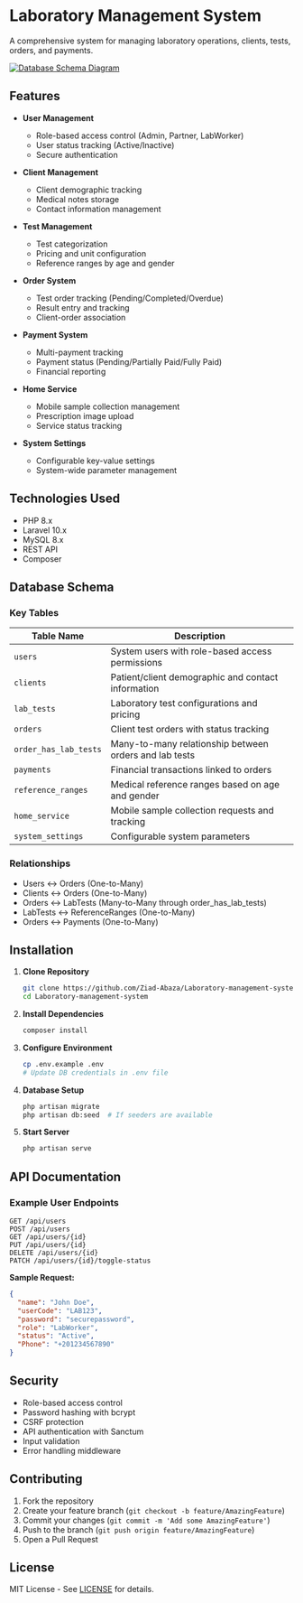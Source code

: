 
# Laboratory Management System

A comprehensive system for managing laboratory operations, clients, tests, orders, and payments.

[![Database Schema Diagram](https://via.placeholder.com/800x600.png?text=Database+Schema+Diagram)](https://github.com/Ziad-Abaza/Laboratory-management-system/blob/main/database/database-4.png)

## Features

- **User Management**
  - Role-based access control (Admin, Partner, LabWorker)
  - User status tracking (Active/Inactive)
  - Secure authentication

- **Client Management**
  - Client demographic tracking
  - Medical notes storage
  - Contact information management

- **Test Management**
  - Test categorization
  - Pricing and unit configuration
  - Reference ranges by age and gender

- **Order System**
  - Test order tracking (Pending/Completed/Overdue)
  - Result entry and tracking
  - Client-order association

- **Payment System**
  - Multi-payment tracking
  - Payment status (Pending/Partially Paid/Fully Paid)
  - Financial reporting

- **Home Service**
  - Mobile sample collection management
  - Prescription image upload
  - Service status tracking

- **System Settings**
  - Configurable key-value settings
  - System-wide parameter management

## Technologies Used

- PHP 8.x
- Laravel 10.x
- MySQL 8.x
- REST API
- Composer

## Database Schema

### Key Tables

| Table Name               | Description                                                                 |
|--------------------------|-----------------------------------------------------------------------------|
| `users`                  | System users with role-based access permissions                             |
| `clients`                | Patient/client demographic and contact information                          |
| `lab_tests`              | Laboratory test configurations and pricing                                  |
| `orders`                 | Client test orders with status tracking                                     |
| `order_has_lab_tests`    | Many-to-many relationship between orders and lab tests                      |
| `payments`               | Financial transactions linked to orders                                     |
| `reference_ranges`       | Medical reference ranges based on age and gender                            |
| `home_service`           | Mobile sample collection requests and tracking                              |
| `system_settings`        | Configurable system parameters                                              |

### Relationships
- Users ↔ Orders (One-to-Many)
- Clients ↔ Orders (One-to-Many)
- Orders ↔ LabTests (Many-to-Many through order_has_lab_tests)
- LabTests ↔ ReferenceRanges (One-to-Many)
- Orders ↔ Payments (One-to-Many)

## Installation

1. **Clone Repository**
   ```bash
   git clone https://github.com/Ziad-Abaza/Laboratory-management-system.git
   cd Laboratory-management-system
   ```

2. **Install Dependencies**
   ```bash
   composer install
   ```

3. **Configure Environment**
   ```bash
   cp .env.example .env
   # Update DB credentials in .env file
   ```

4. **Database Setup**
   ```bash
   php artisan migrate
   php artisan db:seed  # If seeders are available
   ```

5. **Start Server**
   ```bash
   php artisan serve
   ```

## API Documentation

### Example User Endpoints

```http
GET /api/users
POST /api/users
GET /api/users/{id}
PUT /api/users/{id}
DELETE /api/users/{id}
PATCH /api/users/{id}/toggle-status
```

**Sample Request:**
```json
{
  "name": "John Doe",
  "userCode": "LAB123",
  "password": "securepassword",
  "role": "LabWorker",
  "status": "Active",
  "Phone": "+201234567890"
}
```

## Security

- Role-based access control
- Password hashing with bcrypt
- CSRF protection
- API authentication with Sanctum
- Input validation
- Error handling middleware

## Contributing

1. Fork the repository
2. Create your feature branch (`git checkout -b feature/AmazingFeature`)
3. Commit your changes (`git commit -m 'Add some AmazingFeature'`)
4. Push to the branch (`git push origin feature/AmazingFeature`)
5. Open a Pull Request

## License

MIT License - See [LICENSE](LICENSE) for details.

